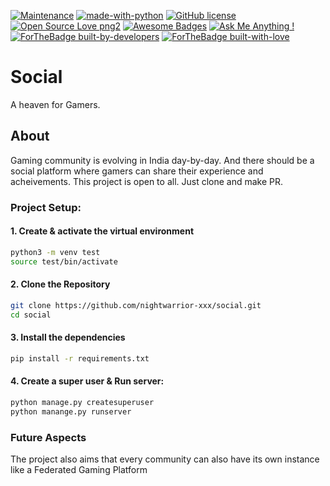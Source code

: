[![Maintenance](https://img.shields.io/badge/Maintained%3F-yes-green.svg)](https://GitHub.com/Naereen/StrapDown.js/graphs/commit-activity)
[![made-with-python](https://img.shields.io/badge/Made%20with-Python-1f425f.svg)](https://www.python.org/)
[![GitHub license](https://img.shields.io/github/license/Naereen/StrapDown.js.svg)](https://github.com/Naereen/StrapDown.js/blob/master/LICENSE)
[![Open Source Love png2](https://badges.frapsoft.com/os/v2/open-source.png?v=103)](https://github.com/ellerbrock/open-source-badges/)
[![Awesome Badges](https://img.shields.io/badge/badges-awesome-green.svg)](https://github.com/Naereen/badges)
[![Ask Me Anything !](https://img.shields.io/badge/Ask%20me-anything-1abc9c.svg)](https://GitHub.com/Naereen/ama)
[![ForTheBadge built-by-developers](http://ForTheBadge.com/images/badges/built-by-developers.svg)](https://GitHub.com/Naereen/)
[![ForTheBadge built-with-love](http://ForTheBadge.com/images/badges/built-with-love.svg)](https://GitHub.com/Naereen/)


# Social 

A heaven for Gamers.

## About

Gaming community is evolving in India day-by-day. And there should be a social platform where gamers can share their experience and acheivements.
This project is open to all. Just clone and make PR. 

### Project Setup:

#### 1. Create & activate the virtual environment 
```Bash
python3 -m venv test
source test/bin/activate 
```
#### 2. Clone the Repository

```Bash
git clone https://github.com/nightwarrior-xxx/social.git
cd social
```

#### 3. Install the dependencies 

```BASH
pip install -r requirements.txt
```

#### 4. Create a super user & Run server: 

```BASH
python manage.py createsuperuser 
python manange.py runserver 
```
### Future Aspects
The project also aims that every community can also have its own instance like a Federated Gaming Platform
